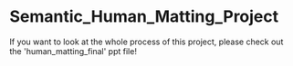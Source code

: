 # Semantic_Human_Matting_Project

If you want to look at the whole process of this project, please check out the 'human_matting_final' ppt file!
